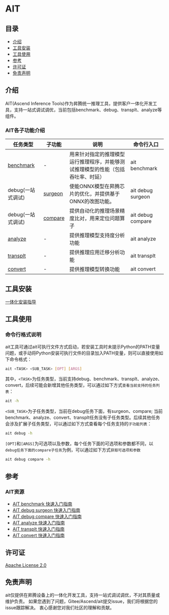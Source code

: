 #  AIT

## 目录
- [介绍](#介绍)
- [工具安装](#工具安装)
- [工具使用](#工具使用)
- [参考](#参考)
- [许可证](#许可证)
- [免责声明](#免责声明)

## 介绍
AIT(Ascend Inference Tools)作为昇腾统一推理工具，提供客户一体化开发工具，支持一站式调试调优，当前包括benchmark、debug、transplt、analyze等组件。

### AIT各子功能介绍
| 任务类型                                      | 子功能                                     | 说明                                       | 命令行入口             |
|-------------------------------------------|-----------------------------------------|------------------------------------------|-------------------|
| [benchmark](docs/benchmark/README.md)     | -                                       | 用来针对指定的推理模型运行推理程序，并能够测试推理模型的性能（包括吞吐率、时延） | ait benchmark     |
| debug(一站式调试)                              | [surgeon](docs/debug/surgeon/README.md) | 使能ONNX模型在昇腾芯片的优化，并提供基于ONNX的改图功能。         | ait debug surgeon |
| debug(一站式调试)                              | [compare](docs/debug/compare/README.md) | 提供自动化的推理场景精度比对，用来定位问题算子                  | ait debug compare |
| [analyze](components/analyze/README.md)   | -                                       | 提供推理模型支持度分析功能                            | ait analyze       |
| [transplt](components/transplt/README.md) | -                                       | 提供推理应用迁移分析功能                             | ait transplt      |
| [convert](components/convert/README.md)   | -                                       | 提供推理模型转换功能                               | ait convert       |


## 工具安装
[一体化安装指导](docs/install/README.md) 


## 工具使用

### 命令行格式说明

ait工具可通过ait可执行文件方式启动，若安装工具时未提示Python的PATH变量问题，或手动将Python安装可执行文件的目录加入PATH变量，则可以直接使用如下命令格式：

```bash
ait <TASK> <SUB_TASK> [OPT] [ARGS]
```


其中，```<TASK>```为任务类型，当前支持debug、benchmark、transplt、analyze、convert，后续可能会新增其他任务类型，可以通过如下方式```查看当前支持的任务列表```：

```bash
ait -h
```

```<SUB_TASK>```为子任务类型，当前在debug任务下面，有surgeon、compare;
当前benchmark、analyze、convert、transplt任务没有子任务类型。后续其他任务会涉及扩展子任务类型，可以通过如下方式查看每个任务支持的```子功能列表```：

```bash
ait debug -h
```


```[OPT]```和```[ARGS]```为可选项以及参数，每个任务下面的可选项和参数都不同，以```debug任务下面的compare子任务```为例，可以通过如下方式```获取可选项和参数```


```bash
ait debug compare -h
```


## 参考

### AIT资源

* [AIT benchmark 快速入门指南](docs/benchmark/README.md)
* [AIT debug surgeon 快速入门指南](docs/debug/surgeon/README.md)
* [AIT debug compare 快速入门指南](docs/debug/compare/README.md)
* [AIT analyze 快速入门指南](components/analyze/README.md)
* [AIT transplt 快速入门指南](components/transplt/README.md)
* [AIT convert 快速入门指南](components/convert/README.md)


## 许可证

[Apache License 2.0](LICENSE)


## 免责声明

ait仅提供在昇腾设备上的一体化开发工具，支持一站式调试调优，不对其质量或维护负责。
如果您遇到了问题，Gitee/Ascend/ait提交issue，我们将根据您的issue跟踪解决。
衷心感谢您对我们社区的理解和贡献。

